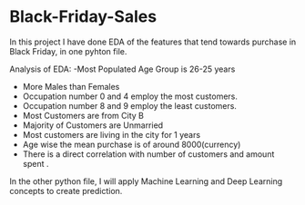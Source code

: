 # Black-Friday-Sales

In this project I have done EDA of the features that tend towards purchase in Black Friday, in one pyhton file.

Analysis of EDA:
-Most Populated Age Group is 26-25 years
- More Males than Females
- Occupation number 0 and 4 employ the most customers.
- Occupation number 8 and 9 employ the least customers.
- Most Customers are from City B
- Majority of Customers are Unmarried
- Most customers are living in the city for 1 years
- Age wise the mean purchase is of around 8000(currency)
- There is a direct correlation with number of customers and
amount spent .



In the other python file, I will apply Machine Learning and Deep Learning concepts to create prediction.
